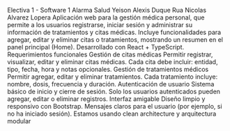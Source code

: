 Electiva 1 - Software 1 
Alarma Salud
Yeison Alexis Duque Rua
Nicolas Alvarez Lopera
Aplicación web para la gestión médica personal, que permite a los usuarios registrarse, iniciar sesión y administrar su información de tratamientos y citas médicas. Incluye funcionalidades para agregar, editar y eliminar citas o tratamientos, mostrando un resumen en el panel principal (Home). Desarrollado con React + TypeScript.
Requerimientos funcionales
Gestión de citas médicas
Permitir registrar, visualizar, editar y eliminar citas médicas.
Cada cita debe incluir: entidad, tipo, fecha, hora y notas opcionales.
Gestión de tratamientos médicos
Permitir agregar, editar y eliminar tratamientos.
Cada tratamiento incluye: nombre, dosis, frecuencia y duración.
Autenticación de usuario
Sistema básico de inicio y cierre de sesión.
Solo los usuarios autenticados pueden agregar, editar o eliminar registros.
Interfaz amigable
Diseño limpio y responsivo con Bootstrap.
Mensajes claros para el usuario (por ejemplo, si no ha iniciado sesión).
Estamos usando clean architecture y arquitectura modular
